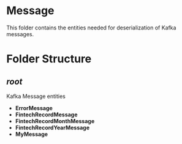 # Message

This folder contains the entities needed for deserialization of Kafka messages. 

# Folder Structure

## <em>root</em>

Kafka Message entities

- <strong>ErrorMessage</strong>
- <strong>FintechRecordMessage</strong>
- <strong>FintechRecordMonthMessage</strong>
- <strong>FintechRecordYearMessage</strong>
- <strong>MyMessage</strong>